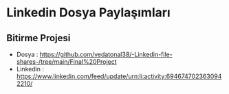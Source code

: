# Linkedin Dosya Paylaşımları
  
## Bitirme Projesi
- Dosya : https://github.com/vedatonal38/-Linkedin-file-shares-/tree/main/Final%20Project
- Linkedin : https://www.linkedin.com/feed/update/urn:li:activity:6946747023630942210/
